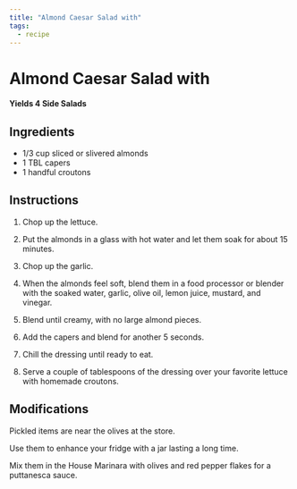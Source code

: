 ```yaml
---
title: "Almond Caesar Salad with"
tags:
  - recipe
---
```


# Almond Caesar Salad with

#### Yields 4 Side Salads

## Ingredients
- 1/3 cup sliced or slivered almonds
- 1 TBL capers
- 1 handful croutons

## Instructions

1. Chop up the lettuce.

2. Put the almonds in a glass with hot water and let them soak for about 15 minutes.

3. Chop up the garlic.

4. When the almonds feel soft, blend them in a food processor or blender with the soaked water, garlic, olive oil, lemon juice, mustard, and vinegar.

5. Blend until creamy, with no large almond pieces.

6. Add the capers and blend for another 5 seconds.

7. Chill the dressing until ready to eat.

8. Serve a couple of tablespoons of the dressing over your favorite lettuce with homemade croutons.

## Modifications

Pickled items are near the olives at the store.

Use them to enhance your fridge with a jar lasting a long time.

Mix them in the House Marinara with olives and red pepper flakes for a puttanesca sauce.
